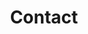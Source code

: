 ---
<!-- layout: team -->
title: Contact
<!-- description: How to contact us -->
permalink: /contact/
---